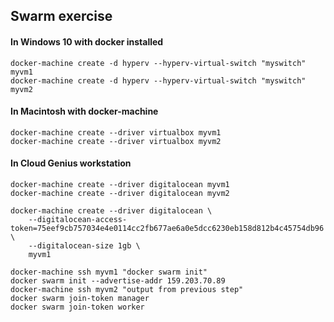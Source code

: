 ## Swarm exercise

#### In Windows 10 with docker installed
```
docker-machine create -d hyperv --hyperv-virtual-switch "myswitch" myvm1
docker-machine create -d hyperv --hyperv-virtual-switch "myswitch" myvm2
```
#### In Macintosh with docker-machine
```
docker-machine create --driver virtualbox myvm1
docker-machine create --driver virtualbox myvm2
```
#### In Cloud Genius workstation
```
docker-machine create --driver digitalocean myvm1
docker-machine create --driver digitalocean myvm2

docker-machine create --driver digitalocean \
    --digitalocean-access-token=75eef9cb757034e4e0114cc2fb677ae6a0e5dcc6230eb158d812b4c45754db96 \
    --digitalocean-size 1gb \
    myvm1
```

```
docker-machine ssh myvm1 "docker swarm init"
docker swarm init --advertise-addr 159.203.70.89
docker-machine ssh myvm2 "output from previous step"
docker swarm join-token manager
docker swarm join-token worker
```
